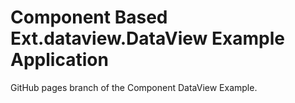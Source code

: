# Component Based Ext.dataview.DataView Example Application

GitHub pages branch of the Component DataView Example.

